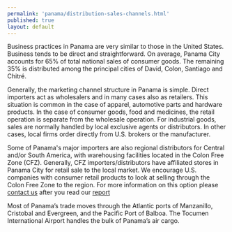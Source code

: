 ```yaml
---
permalink: 'panama/distribution-sales-channels.html'
published: true
layout: default
---
```

Business practices in Panama are very similar to those in the United States. Business tends to be direct and straightforward. On average, Panama City accounts for 65% of total national sales of consumer goods. The remaining 35% is distributed among the principal cities of David, Colon, Santiago and Chitré.

Generally, the marketing channel structure in Panama is simple. Direct importers act as wholesalers and in many cases also as retailers. This situation is common in the case of apparel, automotive parts and hardware products. In the case of consumer goods, food and medicines, the retail operation is separate from the wholesale operation. For industrial goods, sales are normally handled by local exclusive agents or distributors. In other cases, local firms order directly from U.S. brokers or the manufacturer.

Some of Panama's major importers are also regional distributors for Central and/or South America, with warehousing facilities located in the Colon Free Zone (CFZ). Generally, CFZ importers/distributors have affiliated stores in Panama City for retail sale to the local market. We encourage U.S. companies with consumer retail products to look at selling through the Colon Free Zone to the region. For more information on this option please [contact us](http://export.gov/panama/contactus) after you read our [report](export.gov/panama/doingbusinessinpanama/exportingtolatinamericanthroughpanama)

Most of Panama’s trade moves through the Atlantic ports of Manzanillo, Cristobal and Evergreen, and the Pacific Port of Balboa. The Tocumen International Airport handles the bulk of Panama’s air cargo.
